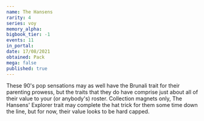 ```yaml
---
name: The Hansens
rarity: 4
series: voy
memory_alpha:
bigbook_tier: -1
events: 11
in_portal:
date: 17/08/2021
obtained: Pack
mega: false
published: true
---
```


These 90's pop sensations may as well have the Brunali trait for their parenting prowess, but the traits that they do have comprise just about all of their value to your (or anybody's) roster. Collection magnets only, The Hansens' Explorer trait may complete the hat trick for them some time down the line, but for now, their value looks to be hard capped.

